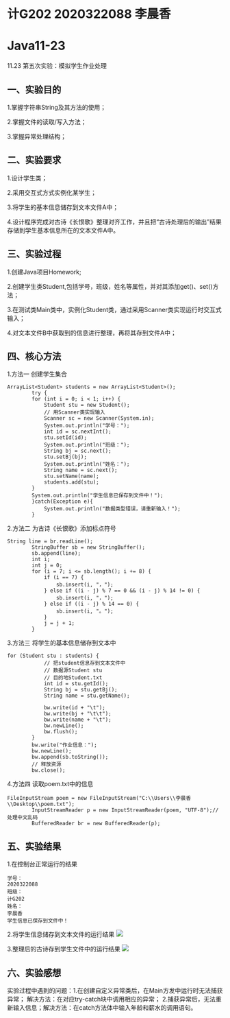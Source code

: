 # 计G202 2020322088 李晨香
# Java11-23
11.23 第五次实验：模拟学生作业处理

## 一、实验目的
1.掌握字符串String及其方法的使用；

2.掌握文件的读取/写入方法；

3.掌握异常处理结构；

## 二、实验要求
1.设计学生类；

2.采用交互式方式实例化某学生；

3.将学生的基本信息储存到文本文件A中；

4.设计程序完成对古诗《长恨歌》整理对齐工作，并且把“古诗处理后的输出”结果存储到学生基本信息所在的文本文件A中。

## 三、实验过程
1.创建Java项目Homework;

2.创建学生类Student,包括学号，班级，姓名等属性，并对其添加get()、set()方法；

3.在测试类Main类中，实例化Student类，通过采用Scanner类实现运行时交互式输入；

4.对文本文件B中获取到的信息进行整理，再将其存到文件A中；

## 四、核心方法
1.方法一
创建学生集合
```
ArrayList<Student> students = new ArrayList<Student>();
		try {
		for (int i = 0; i < 1; i++) {
			Student stu = new Student();
			// 用Scanner类实现输入
			Scanner sc = new Scanner(System.in);
			System.out.println("学号：");
			int id = sc.nextInt();
			stu.setId(id);
			System.out.println("班级：");
			String bj = sc.next();
			stu.setBj(bj);
			System.out.println("姓名：");
			String name = sc.next();
			stu.setName(name);
			students.add(stu);
		}
		System.out.println("学生信息已保存到文件中！");
		}catch(Exception e){
			System.out.println("数据类型错误，请重新输入！");
		}
```

2.方法二
为古诗《长恨歌》添加标点符号
```
String line = br.readLine();
		StringBuffer sb = new StringBuffer();
		sb.append(line);
		int i;
		int j = 0;
		for (i = 7; i <= sb.length(); i += 8) {
			if (i == 7) {
				sb.insert(i, "，");
			} else if ((i - j) % 7 == 0 && (i - j) % 14 != 0) {
				sb.insert(i, "，");
			} else if ((i - j) % 14 == 0) {
				sb.insert(i, "。");
			}
			j = j + 1;
		}
```

3.方法三
将学生的基本信息储存到文本中
```
for (Student stu : students) {
			// 把student信息存到文本文件中
			// 数据源Student stu
			// 目的地Student.txt
			int id = stu.getId();
			String bj = stu.getBj();
			String name = stu.getName();

			bw.write(id + "\t");
			bw.write(bj + "\t\t");
			bw.write(name + "\t");
			bw.newLine();
			bw.flush();
		}
		bw.write("作业信息：");
		bw.newLine();
		bw.append(sb.toString());
		// 释放资源
		bw.close();
```
4.方法四
读取poem.txt中的信息
```
FileInputStream poem = new FileInputStream("C:\\Users\\李晨香\\Desktop\\poem.txt");
		InputStreamReader p = new InputStreamReader(poem, "UTF-8");// 处理中文乱码
		BufferedReader br = new BufferedReader(p);
```

## 五、实验结果
1.在控制台正常运行的结果
```
学号：
2020322088
班级：
计G202
姓名：
李晨香
学生信息已保存到文件中！
```
2.将学生信息储存到文本文件的运行结果
![](https://mail.qq.com/cgi-bin/viewfile?f=BBCA6329545CD616B74378116DAB308C8A8957CD4A5DB6A45A59B617C73A1F4FD0BEDDE39BC421CA545DEF3D8DE81941BD1BA61C3EB4B43DDDAB724AB05642F8CDA5A9594577E6B370C6770D06B6EFE2A41CEB0D18E95F8CF8BD84F9995D2013&mailid=ZL2001-hCFqpWqccvI3WjZpTLY5bac&sid=ROEo6SbTCIhNTyN8&net=889192575)

3.整理后的古诗存到学生文件中的运行结果
![](https://mail.qq.com/cgi-bin/viewfile?f=BBCA6329545CD616B74378116DAB308C9A31CBFFCEBEA0905E01F82DA93354A3A9096E7FBBBDE304A08B86DB3F9511366241D717C81A2395CFA3AC35AF5D0B80109B0DF2893A674D031E65CFF2C343CAEED856536C2762CD81BED722684D502B&mailid=ZL1901-PJkK6CfQe_s%7EEX0iXhf%7ELac&sid=ROEo6SbTCIhNTyN8&net=889192575)


## 六、实验感想
实验过程中遇到的问题：1.在创建自定义异常类后，在Main方发中运行时无法捕获异常； 解决方法：在对应try-catch块中调用相应的异常； 2.捕获异常后，无法重新输入信息；解决方法：在catch方法体中输入年龄和薪水的调用语句。
